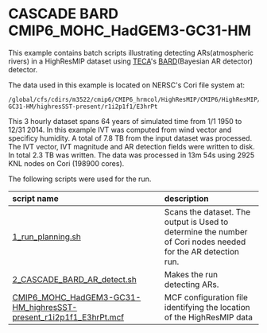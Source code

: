 # CASCADE BARD CMIP6_MOHC_HadGEM3-GC31-HM
This example contains batch scripts illustrating detecting ARs(atmospheric rivers)
in a HighResMIP dataset using [TECA](https://github.com/LBL-EESA/TECA)'s
[BARD](https://doi.org/10.5194/gmd-2020-55)(Bayesian AR detector) detector.

The data used in this example is located on NERSC's Cori file system at: 
```
/global/cfs/cdirs/m3522/cmip6/CMIP6_hrmcol/HighResMIP/CMIP6/HighResMIP/MOHC/HadGEM3-GC31-HM/highresSST-present/r1i2p1f1/E3hrPt
```

This 3 hourly dataset spans 64 years of simulated time from 1/1 1950 to 12/31 2014.
In this example IVT was computed from 
wind vector and specificy humidity. A total of 7.8 TB from the input dataset
was processed. The IVT vector, IVT magnitude and AR detection fields were written to disk.
In total 2.3 TB was written.
The data was processed in 13m 54s using 2925 KNL nodes on Cori (198900 cores).

The following scripts were used for the run.

| script name | description |
| :---- | :---- |
| [1_run_planning.sh](1_run_planning.sh) | Scans the dataset. The output is Used to determine the number of Cori nodes needed for the AR detection run. |
| [2_CASCADE_BARD_AR_detect.sh](2_CASCADE_BARD_AR_detect.sh) | Makes the run detecting ARs. |
| [CMIP6_MOHC_HadGEM3-GC31-HM_highresSST-present_r1i2p1f1_E3hrPt.mcf](CMIP6_MOHC_HadGEM3-GC31-HM_highresSST-present_r1i2p1f1_E3hrPt.mcf) | MCF configuration file identifying the location of the HighResMIP data |

